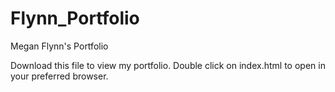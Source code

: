 # Flynn_Portfolio
 Megan Flynn's Portfolio


Download this file to view my portfolio. Double click on index.html to open in your preferred browser.
